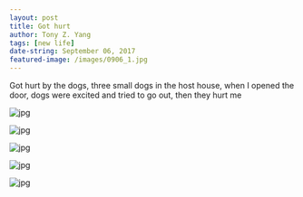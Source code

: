 ```yaml
---
layout: post
title: Got hurt
author: Tony Z. Yang	
tags: [new life]
date-string: September 06, 2017
featured-image: /images/0906_1.jpg
---
```


<p>

Got hurt by the dogs, three small dogs in the host house, when I opened the door, dogs were excited and tried to go out, then they hurt me
</p>

![jpg](/images/0906_2.jpg)

![jpg](/images/0906_3.jpg)

![jpg](/images/0906_4.jpg)

![jpg](/images/0906_5.jpg)

![jpg](/images/0906_6.jpg)


